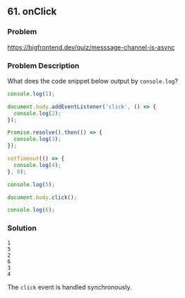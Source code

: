 ## 61. onClick

### Problem

https://bigfrontend.dev/quiz/messsage-channel-is-async

### Problem Description

What does the code snippet below output by `console.log`?

```js
console.log(1);

document.body.addEventListener('click', () => {
  console.log(2);
});

Promise.resolve().then(() => {
  console.log(3);
});

setTimeout(() => {
  console.log(4);
}, 0);

console.log(5);

document.body.click();

console.log(6);
```

### Solution

```
1
5
2
6
3
4
```

The `click` event is handled synchronously.

